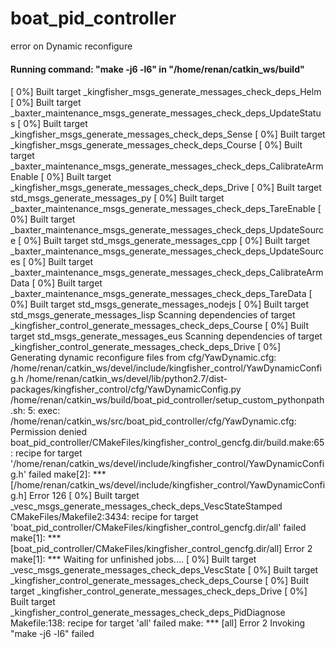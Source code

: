 # boat_pid_controller

error on Dynamic reconfigure

####
#### Running command: "make -j6 -l6" in "/home/renan/catkin_ws/build"
####
[  0%] Built target _kingfisher_msgs_generate_messages_check_deps_Helm
[  0%] Built target _baxter_maintenance_msgs_generate_messages_check_deps_UpdateStatus
[  0%] Built target _kingfisher_msgs_generate_messages_check_deps_Sense
[  0%] Built target _kingfisher_msgs_generate_messages_check_deps_Course
[  0%] Built target _baxter_maintenance_msgs_generate_messages_check_deps_CalibrateArmEnable
[  0%] Built target _kingfisher_msgs_generate_messages_check_deps_Drive
[  0%] Built target std_msgs_generate_messages_py
[  0%] Built target _baxter_maintenance_msgs_generate_messages_check_deps_TareEnable
[  0%] Built target _baxter_maintenance_msgs_generate_messages_check_deps_UpdateSource
[  0%] Built target std_msgs_generate_messages_cpp
[  0%] Built target _baxter_maintenance_msgs_generate_messages_check_deps_UpdateSources
[  0%] Built target _baxter_maintenance_msgs_generate_messages_check_deps_CalibrateArmData
[  0%] Built target _baxter_maintenance_msgs_generate_messages_check_deps_TareData
[  0%] Built target std_msgs_generate_messages_nodejs
[  0%] Built target std_msgs_generate_messages_lisp
Scanning dependencies of target _kingfisher_control_generate_messages_check_deps_Course
[  0%] Built target std_msgs_generate_messages_eus
Scanning dependencies of target _kingfisher_control_generate_messages_check_deps_Drive
[  0%] Generating dynamic reconfigure files from cfg/YawDynamic.cfg: /home/renan/catkin_ws/devel/include/kingfisher_control/YawDynamicConfig.h /home/renan/catkin_ws/devel/lib/python2.7/dist-packages/kingfisher_control/cfg/YawDynamicConfig.py
/home/renan/catkin_ws/build/boat_pid_controller/setup_custom_pythonpath.sh: 5: exec: /home/renan/catkin_ws/src/boat_pid_controller/cfg/YawDynamic.cfg: Permission denied
boat_pid_controller/CMakeFiles/kingfisher_control_gencfg.dir/build.make:65: recipe for target '/home/renan/catkin_ws/devel/include/kingfisher_control/YawDynamicConfig.h' failed
make[2]: *** [/home/renan/catkin_ws/devel/include/kingfisher_control/YawDynamicConfig.h] Error 126
[  0%] Built target _vesc_msgs_generate_messages_check_deps_VescStateStamped
CMakeFiles/Makefile2:3434: recipe for target 'boat_pid_controller/CMakeFiles/kingfisher_control_gencfg.dir/all' failed
make[1]: *** [boat_pid_controller/CMakeFiles/kingfisher_control_gencfg.dir/all] Error 2
make[1]: *** Waiting for unfinished jobs....
[  0%] Built target _vesc_msgs_generate_messages_check_deps_VescState
[  0%] Built target _kingfisher_control_generate_messages_check_deps_Course
[  0%] Built target _kingfisher_control_generate_messages_check_deps_Drive
[  0%] Built target _kingfisher_control_generate_messages_check_deps_PidDiagnose
Makefile:138: recipe for target 'all' failed
make: *** [all] Error 2
Invoking "make -j6 -l6" failed
